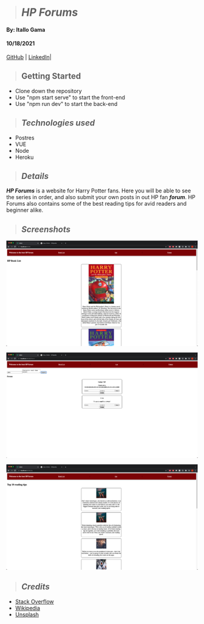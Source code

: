 > # **_HP Forums_**

#### By: Itallo Gama

#### 10/18/2021

 [ GitHub](https://github.com/ItalloGama) | [ LinkedIn](https://www.linkedin.com/in/itallo-gama/)|

> ## Getting Started

- Clone down the repository
- Use "npm start serve" to start the front-end
- Use "npm run dev" to start the back-end

> ## _Technologies used_

- Postres
- VUE
- Node
- Heroku

> ## _Details_

 **_HP Forums_** is a website for Harry Potter fans. Here you will be able to see the series in order, and also submit your own posts in out HP fan **_forum_**. HP Forums also contains some of the best reading tips for avid readers and beginner alike.


> ## _Screenshots_
>
> 
![Books](./screenshots/books.png)

![Forum](./screenshots/forum.png)

![Tips](./screenshots/tips.png)

> ## _Credits_

- [Stack Overflow](https://stackoverflow.com/)
- [Wikipedia](https://en.wikipedia.org/)
- [Unsplash](https://unsplash.com/)
